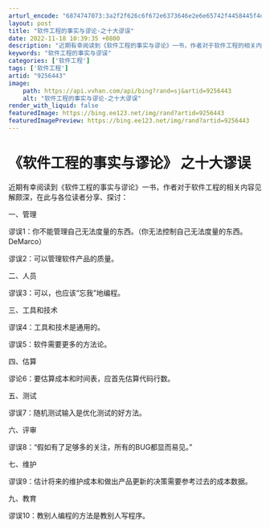 ```yaml
---
arturl_encode: "6874747073:3a2f2f626c6f672e6373646e2e6e65742f4458445f4d4f4e45:592f61727469636c652f64657461696c732f39323536343433"
layout: post
title: "软件工程的事实与谬论-之十大谬误"
date: 2022-11-18 10:39:35 +0800
description: "近期有幸阅读到《软件工程的事实与谬论》一书，作者对于软件工程的相关内容见解颇"
keywords: "软件工程的事实与谬误"
categories: ['软件工程']
tags: ['软件工程']
artid: "9256443"
image:
    path: https://api.vvhan.com/api/bing?rand=sj&artid=9256443
    alt: "软件工程的事实与谬论-之十大谬误"
render_with_liquid: false
featuredImage: https://bing.ee123.net/img/rand?artid=9256443
featuredImagePreview: https://bing.ee123.net/img/rand?artid=9256443
---
```


# 《软件工程的事实与谬论》 之十大谬误

近期有幸阅读到《软件工程的事实与谬论》一书，作者对于软件工程的相关内容见解颇深，在此与各位读者分享、探讨：

一、管理
  
谬误1：你不能管理自己无法度量的东西。（你无法控制自己无法度量的东西。DeMarco）
  
谬误2：可以管理软件产品的质量。

二、人员
  
谬误3：可以，也应该“忘我”地编程。

三、工具和技术
  
谬误4：工具和技术是通用的。
  
谬误5：软件需要更多的方法论。

四、估算
  
谬论6：要估算成本和时间表，应首先估算代码行数。

五、测试
  
谬误7：随机测试输入是优化测试的好方法。

六、评审
  
谬误8：“假如有了足够多的关注，所有的BUG都显而易见。”

七、维护
  
谬误9：估计将来的维护成本和做出产品更新的决策需要参考过去的成本数据。

九、教育
  
谬误10：教别人编程的方法是教别人写程序。
